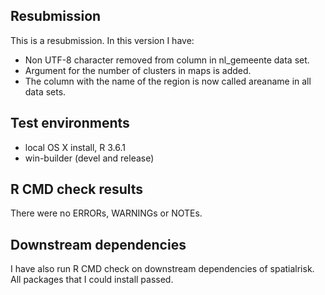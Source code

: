 ## Resubmission
This is a resubmission. In this version I have:

* Non UTF-8 character removed from column in nl_gemeente data set. 
* Argument for the number of clusters in maps is added. 
* The column with the name of the region is now called areaname in all data sets. 

## Test environments
* local OS X install, R 3.6.1
* win-builder (devel and release)

## R CMD check results
There were no ERRORs, WARNINGs or NOTEs. 

## Downstream dependencies
I have also run R CMD check on downstream dependencies of spatialrisk.
All packages that I could install passed.


